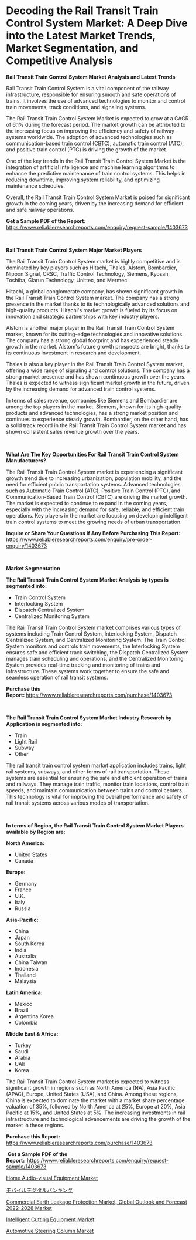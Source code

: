 <p><h1>Decoding the Rail Transit Train Control System Market: A Deep Dive into the Latest Market Trends, Market Segmentation, and Competitive Analysis</h1></p><p><strong>Rail Transit Train Control System Market Analysis and Latest Trends</strong></p>
<p><p>Rail Transit Train Control System is a vital component of the railway infrastructure, responsible for ensuring smooth and safe operations of trains. It involves the use of advanced technologies to monitor and control train movements, track conditions, and signaling systems.</p><p>The Rail Transit Train Control System Market is expected to grow at a CAGR of 6.1% during the forecast period. The market growth can be attributed to the increasing focus on improving the efficiency and safety of railway systems worldwide. The adoption of advanced technologies such as communication-based train control (CBTC), automatic train control (ATC), and positive train control (PTC) is driving the growth of the market.</p><p>One of the key trends in the Rail Transit Train Control System Market is the integration of artificial intelligence and machine learning algorithms to enhance the predictive maintenance of train control systems. This helps in reducing downtime, improving system reliability, and optimizing maintenance schedules.</p><p>Overall, the Rail Transit Train Control System Market is poised for significant growth in the coming years, driven by the increasing demand for efficient and safe railway operations.</p></p>
<p><strong>Get a Sample PDF of the Report:&nbsp;</strong> <a href="https://www.reliableresearchreports.com/enquiry/request-sample/1403673">https://www.reliableresearchreports.com/enquiry/request-sample/1403673</a></p>
<p>&nbsp;</p>
<p><strong>Rail Transit Train Control System Major Market Players</strong></p>
<p><p>The Rail Transit Train Control System market is highly competitive and is dominated by key players such as Hitachi, Thales, Alstom, Bombardier, Nippon Signal, CRSC, Traffic Control Technology, Siemens, Kyosan, Toshiba, Glarun Technology, Unittec, and Mermec.</p><p>Hitachi, a global conglomerate company, has shown significant growth in the Rail Transit Train Control System market. The company has a strong presence in the market thanks to its technologically advanced solutions and high-quality products. Hitachi's market growth is fueled by its focus on innovation and strategic partnerships with key industry players.</p><p>Alstom is another major player in the Rail Transit Train Control System market, known for its cutting-edge technologies and innovative solutions. The company has a strong global footprint and has experienced steady growth in the market. Alstom's future growth prospects are bright, thanks to its continuous investment in research and development.</p><p>Thales is also a key player in the Rail Transit Train Control System market, offering a wide range of signaling and control solutions. The company has a strong market presence and has shown continuous growth over the years. Thales is expected to witness significant market growth in the future, driven by the increasing demand for advanced train control systems.</p><p>In terms of sales revenue, companies like Siemens and Bombardier are among the top players in the market. Siemens, known for its high-quality products and advanced technologies, has a strong market position and continues to experience steady growth. Bombardier, on the other hand, has a solid track record in the Rail Transit Train Control System market and has shown consistent sales revenue growth over the years.</p></p>
<p>&nbsp;</p>
<p><strong>What Are The Key Opportunities For Rail Transit Train Control System Manufacturers?</strong></p>
<p><p>The Rail Transit Train Control System market is experiencing a significant growth trend due to increasing urbanization, population mobility, and the need for efficient public transportation systems. Advanced technologies such as Automatic Train Control (ATC), Positive Train Control (PTC), and Communication-Based Train Control (CBTC) are driving the market growth. The market is expected to continue to expand in the coming years, especially with the increasing demand for safe, reliable, and efficient train operations. Key players in the market are focusing on developing intelligent train control systems to meet the growing needs of urban transportation.</p></p>
<p><strong>Inquire or Share Your Questions If Any Before Purchasing This Report:</strong> <a href="https://www.reliableresearchreports.com/enquiry/pre-order-enquiry/1403673">https://www.reliableresearchreports.com/enquiry/pre-order-enquiry/1403673</a></p>
<p>&nbsp;</p>
<p><strong>Market Segmentation</strong></p>
<p><strong>The Rail Transit Train Control System Market Analysis by types is segmented into:</strong></p>
<p><ul><li>Train Control System</li><li>Interlocking System</li><li>Dispatch Centralized System</li><li>Centralized Monitoring System</li></ul></p>
<p><p>The Rail Transit Train Control System market comprises various types of systems including Train Control System, Interlocking System, Dispatch Centralized System, and Centralized Monitoring System. The Train Control System monitors and controls train movements, the Interlocking System ensures safe and efficient track switching, the Dispatch Centralized System manages train scheduling and operations, and the Centralized Monitoring System provides real-time tracking and monitoring of trains and infrastructure. These systems work together to ensure the safe and seamless operation of rail transit systems.</p></p>
<p><strong>Purchase this Report:&nbsp;</strong><a href="https://www.reliableresearchreports.com/purchase/1403673">https://www.reliableresearchreports.com/purchase/1403673</a></p>
<p>&nbsp;</p>
<p><strong>The Rail Transit Train Control System Market Industry Research by Application is segmented into:</strong></p>
<p><ul><li>Train</li><li>Light Rail</li><li>Subway</li><li>Other</li></ul></p>
<p><p>The rail transit train control system market application includes trains, light rail systems, subways, and other forms of rail transportation. These systems are essential for ensuring the safe and efficient operation of trains and railways. They manage train traffic, monitor train locations, control train speeds, and maintain communication between trains and control centers. This technology is vital for improving the overall performance and safety of rail transit systems across various modes of transportation.</p></p>
<p>&nbsp;</p>
<p><strong>In terms of Region, the Rail Transit Train Control System Market Players available by Region are:</strong></p>
<p>
    <p> <strong> North America: </strong>
        <ul>
            <li>United States</li>
            <li>Canada</li>
        </ul>
        </p> 
    <p> <strong> Europe: </strong>
        <ul>
            <li>Germany</li>
            <li>France</li>
            <li>U.K.</li>
            <li>Italy</li>
            <li>Russia</li>
        </ul>
        </p> 
    <p> <strong> Asia-Pacific: </strong>
        <ul>
            <li>China</li>
            <li>Japan</li>
            <li>South Korea</li>
            <li>India</li>
            <li>Australia</li>
            <li>China Taiwan</li>
            <li>Indonesia</li>
            <li>Thailand</li>
            <li>Malaysia</li>
        </ul>
        </p> 
    <p> <strong> Latin America: </strong>
        <ul>
            <li>Mexico</li>
            <li>Brazil</li>
            <li>Argentina Korea</li>
            <li>Colombia</li>
        </ul>
        </p> 
    <p> <strong> Middle East & Africa: </strong>
        <ul>
            <li>Turkey</li>
            <li>Saudi</li>
            <li>Arabia</li>
            <li>UAE</li>
            <li>Korea</li>
        </ul>
    </p>
    </p>
<p><p>The Rail Transit Train Control System market is expected to witness significant growth in regions such as North America (NA), Asia Pacific (APAC), Europe, United States (USA), and China. Among these regions, China is expected to dominate the market with a market share percentage valuation of 35%, followed by North America at 25%, Europe at 20%, Asia Pacific at 15%, and United States at 5%. The increasing investments in rail infrastructure and technological advancements are driving the growth of the market in these regions.</p></p>
<p><strong>Purchase this Report: </strong><a href="https://www.reliableresearchreports.com/purchase/1403673">https://www.reliableresearchreports.com/purchase/1403673</a></p>
<p>&nbsp;<strong>Get a Sample PDF of the Report:&nbsp;&nbsp;</strong><a href="https://www.reliableresearchreports.com/enquiry/request-sample/1403673">https://www.reliableresearchreports.com/enquiry/request-sample/1403673</a></p>
<p><strong></strong></p>
<p><p><a href="https://github.com/mancsybtousav/Market-Research-Report-List-1/blob/main/home-audio-visual-equipment-market.md">Home Audio-visual Equipment Market</a></p><p><a href="https://github.com/ddwcuskozol07187/Market-Research-Report-List-1/blob/main/8378358183882.md">モバイルデジタルバンキング</a></p><p><a href="https://extreme-scabiosa-c81.notion.site/Commercial-Earth-Leakage-Protection-Market-Global-Outlook-and-Forecast-2022-2028-Market-Size-Growt-a5f38e3f5a9d420c80cf64e48ad4b6d4">Commercial Earth Leakage Protection Market, Global Outlook and Forecast 2022-2028 Market</a></p><p><a href="https://github.com/josesg55/Market-Research-Report-List-1/blob/main/intelligent-cutting-equipment-market.md">Intelligent Cutting Equipment Market</a></p><p><a href="https://view.publitas.com/reportprime-1/insights-into-automotive-steering-column-market-size-analysing-market-share-trends-and-growth-from-2024-to-2031/">Automotive Steering Column Market</a></p></p>